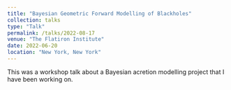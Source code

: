 ```yaml
---
title: "Bayesian Geometric Forward Modelling of Blackholes"
collection: talks
type: "Talk"
permalink: /talks/2022-08-17
venue: "The Flatiron Institute"
date: 2022-06-20
location: "New York, New York"
---
```


This was a workshop talk about a Bayesian acretion modelling project that I have been working on.
